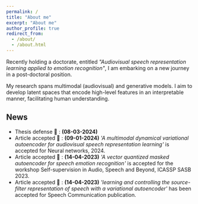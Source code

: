 ```yaml
---
permalink: /
title: "About me"
excerpt: "About me"
author_profile: true
redirect_from: 
  - /about/
  - /about.html
---
```


Recently holding a doctorate, entitled _"Audiovisual speech representation learning applied to emotion recognition"_, I am embarking on a new journey in a post-doctoral position.

My research spans multimodal (audiovisual) and generative models. I aim to develop latent spaces that encode high-level features in an interpretable manner, facilitating human understanding.

## News 
- Thesis defense &#127881; : **(08-03-2024)** 
- Article accepted &#127881; : **(09-01-2024)** _'A multimodal dynamical variational autoencoder for audiovisual speech representation learning'_ is accepted for Neural networks, 2024.
- Article accepted &#127881; : **(14-04-2023)** _'A vector quantized masked autoencoder for speech emotion recognition'_ is accepted for the workshop Self-supervision in Audio, Speech and Beyond, ICASSP SASB 2023.
- Article accepted &#127881; : **(14-04-2023)** _'learning and controlling the source-filter representation of speech with a variational autoencoder'_ has been accepted for Speech Communication publication. 